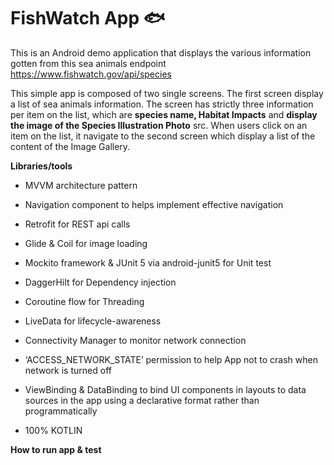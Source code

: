 # FishWatch App :fish:

This is an Android demo application that displays the various information gotten from this sea animals endpoint https://www.fishwatch.gov/api/species            

This simple app is composed of two single screens. The first screen display a list of sea animals information.
The screen has strictly three information per item on the list, which are  **species name, Habitat Impacts** and **display the image of the Species Illustration Photo** src. When users click on an item on the list, it navigate to the second screen which display a list of the content of the Image Gallery. 

**Libraries/tools**
* MVVM architecture pattern
* Navigation component to helps implement effective navigation
* Retrofit for REST api calls
* Glide & Coil for image loading
* Mockito framework & JUnit 5 via android-junit5 for Unit test
* DaggerHilt for Dependency injection
* Coroutine flow for Threading
* LiveData for lifecycle-awareness
* Connectivity Manager to monitor network connection
* ‘ACCESS_NETWORK_STATE’ permission to help App not to crash when network is turned off 
* ViewBinding & DataBinding to bind UI components in layouts to data sources in the app using a declarative format rather than programmatically

* 100% KOTLIN




**How to run app & test**
